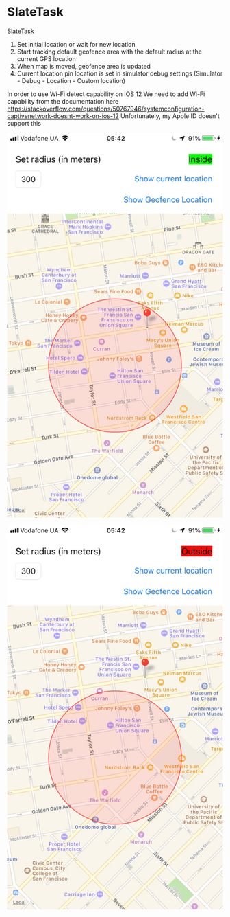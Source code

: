 # SlateTask
SlateTask

1. Set initial location or wait for new location
2. Start tracking default geofence area with the default radius at the current GPS location
3. When map is moved, geofence area is updated
4. Current location pin location is set in simulator debug settings (Simulator - Debug - Location - Custom location)


In order to use Wi-Fi detect capability on iOS 12
We need to add Wi-Fi capability from the documentation here https://stackoverflow.com/questions/50767946/systemconfiguration-captivenetwork-doesnt-work-on-ios-12
Unfortunately, my Apple ID doesn't support this

![Inside](/Screenshots/inside.jpg?raw=true "Inside")

![Outside](/Screenshots/outside.jpg?raw=true "Outside")